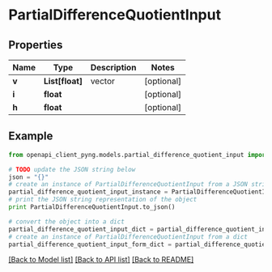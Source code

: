 # PartialDifferenceQuotientInput


## Properties
Name | Type | Description | Notes
------------ | ------------- | ------------- | -------------
**v** | **List[float]** | vector | [optional] 
**i** | **float** |  | [optional] 
**h** | **float** |  | [optional] 

## Example

```python
from openapi_client_pyng.models.partial_difference_quotient_input import PartialDifferenceQuotientInput

# TODO update the JSON string below
json = "{}"
# create an instance of PartialDifferenceQuotientInput from a JSON string
partial_difference_quotient_input_instance = PartialDifferenceQuotientInput.from_json(json)
# print the JSON string representation of the object
print PartialDifferenceQuotientInput.to_json()

# convert the object into a dict
partial_difference_quotient_input_dict = partial_difference_quotient_input_instance.to_dict()
# create an instance of PartialDifferenceQuotientInput from a dict
partial_difference_quotient_input_form_dict = partial_difference_quotient_input.from_dict(partial_difference_quotient_input_dict)
```
[[Back to Model list]](../README.md#documentation-for-models) [[Back to API list]](../README.md#documentation-for-api-endpoints) [[Back to README]](../README.md)


